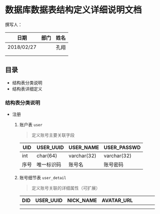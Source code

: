 # 数据库数据表结构定义详细说明文档

撰写人：

| 日期         | 部门   | 姓名   |
| ---------- | ---- | ---- |
| 2018/02/27 |      | 孔翔   |
|            |      |      |
|            |      |      |

## 目录

- 结构表分类说明
- 结构表详细定义

### 结构表分类说明

- 注册

  1. 账户表  `user`

     > 定义账号主要关联字段

     | UID  | USER_UUID | USER_NAME   | USER_PASSWD |
     | ---- | --------- | ----------- | ----------- |
     | int  | char(64)  | varchar(32) | varchar(32) |
     | 序号   | 唯一标识码     | 账号名         | 账号密码        |

  2. 账号细节表 `user_detail`

     > 定义账号关联的详细属性（可扩展）

     | DID  | USER_UUID | NICK_NAME | AVATAR_URL |      |      |      |      |
     | ---- | --------- | --------- | ---------- | ---- | ---- | ---- | ---- |
     |      |           |           |            |      |      |      |      |
     |      |           |           |            |      |      |      |      |

     ​


